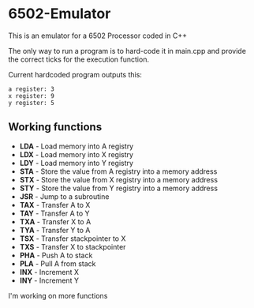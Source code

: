# 6502-Emulator

This is an emulator for a 6502 Processor coded in C++

The only way to run a program is to hard-code it in main.cpp and provide the correct ticks for the execution function.

Current hardcoded program outputs this:

```
a register: 3
x register: 9
y register: 5
```

## Working functions

 - **LDA** - Load memory into A registry
 - **LDX** - Load memory into X registry
 - **LDY** - Load memory into Y registry
 - **STA** - Store the value from A registry into a memory address
 - **STX** - Store the value from X registry into a memory address
 - **STY** - Store the value from Y registry into a memory address
 - **JSR** - Jump to a subroutine
 - **TAX** - Transfer A to X
 - **TAY** - Transfer A to Y
 - **TXA** - Transfer X to A
 - **TYA** - Transfer Y to A
 - **TSX** - Transfer stackpointer to X
 - **TXS** - Transfer X to stackpointer
 - **PHA** - Push A to stack
 - **PLA** - Pull A from stack
 - **INX** - Increment X
 - **INY** - Increment Y

I'm working on more functions
